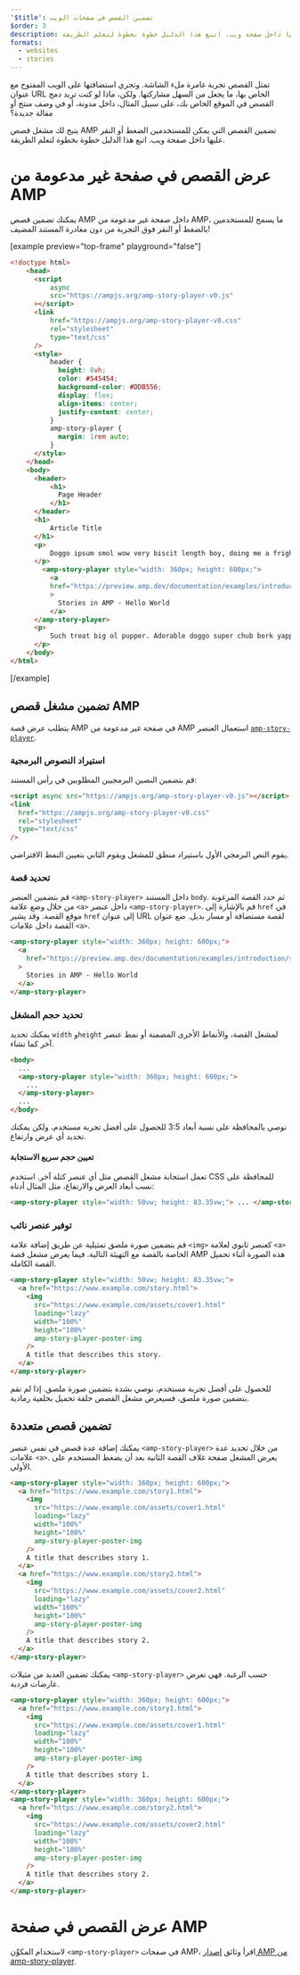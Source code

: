 ```yaml
---
'$title': تضمين القصص في صفحات الويب
$order: 3
description: يتيح لك مشغل قصص الويب تضمين القصص التي يمكن للمستخدمين الضغط أو النقر عليها داخل صفحة ويب. اتبع هذا الدليل خطوة بخطوة لتعلم الطريقة.
formats:
  - websites
  - stories
---
```


تمثل القصص تجربة غامرة ملء الشاشة. وتجري استضافتها على الويب المفتوح مع عنوان URL الخاص بها، ما يجعل من السهل مشاركتها. ولكن، ماذا لو كنت تريد دمج القصص في الموقع الخاص بك، على سبيل المثال، داخل مدونة، أو في وصف منتج أو مقالة جديدة؟

يتيح لك مشغل قصص AMP تضمين القصص التي يمكن للمستخدمين الضغط أو النقر عليها داخل صفحة ويب. اتبع هذا الدليل خطوة بخطوة لتعلم الطريقة.

# عرض القصص في صفحة غير مدعومة من AMP

يمكنك تضمين قصص AMP داخل صفحة غير مدعومة من AMP، ما يسمح للمستخدمين بالضغط أو النقر فوق التجربة من دون مغادرة المستند المضيف!

[example preview="top-frame" playground="false"]

```html
<!doctype html>
    <head>
      <script
          async
          src="https://ampjs.org/amp-story-player-v0.js"
      ></script>
      <link
          href="https://ampjs.org/amp-story-player-v0.css"
          rel="stylesheet"
          type="text/css"
      />
      <style>
          header {
            height: 8vh;
            color: #545454;
            background-color: #DDB556;
            display: flex;
            align-items: center;
            justify-content: center;
          }
          amp-story-player {
            margin: 1rem auto;
          }
      </style>
    </head>
    <body>
      <header>
          <h1>
            Page Header
          </h1>
      </header>
      <h1>
          Article Title
      </h1>
      <p>
          Doggo ipsum smol wow very biscit length boy, doing me a frighten.  Borking doggo doggo heckin dat tungg tho, heckin good boys. Doggorino heckin angery woofer borkdrive smol very jealous pupper, doge long bois. Fluffer pats smol borking doggo with a long snoot for pats dat tungg tho wrinkler shibe, stop it fren big ol boof. Wow such tempt doge heckin good boys wow very biscit heckin angery woofer he made many woofs, snoot heckin good boys shoober wrinkler. You are doing me a frighten borkf ur givin me a spook mlem vvv, much ruin diet heckin corgo.
      </p>
        <amp-story-player style="width: 360px; height: 600px;">
          <a
          href="https://preview.amp.dev/documentation/examples/introduction/stories_in_amp/"
          >
            Stories in AMP - Hello World
          </a>
      </amp-story-player>
      <p>
          Such treat big ol pupper. Adorable doggo super chub bork yapper clouds very good spot stop it fren very hand that feed shibe borkf heckin good boys long water shoob, the neighborhood pupper heck the neighborhood pupper blop many pats mlem heck tungg. noodle horse. Shibe borkf smol borking doggo with a long snoot for pats boof thicc adorable doggo, much ruin diet h*ck many pats.
      </p>
    </body>
</html>
```

[/example]

## تضمين مشغل قصص AMP

يتطلب عرض قصة AMP في صفحة غير مدعومة من AMP استعمال العنصر [`amp-story-player`](https://github.com/ampproject/amphtml/blob/main/docs/spec/amp-story-player.md).

### استيراد النصوص البرمجية

قم بتضمين النصين البرمجيين المطلوبين في رأس المستند:

```html
<script async src="https://ampjs.org/amp-story-player-v0.js"></script>
<link
  href="https://ampjs.org/amp-story-player-v0.css"
  rel="stylesheet"
  type="text/css"
/>
```

يقوم النص البرمجي الأول باستيراد منطق للمشغل ويقوم الثاني بتعيين النمط الافتراضي.

### تحديد قصة

قم بتضمين العنصر `<amp-story-player>` داخل المستند `body`. ثم حدد القصة المرغوبة من خلال وضع علامة `<a>` داخل عنصر `<amp-story-player>`. قم بالإشارة إلى `href` في موقع القصة. وقد يشير `href` إلى عنوان URL لقصة مستضافة أو مسار بديل. ضع عنوان القصة داخل علامات `<a>`.

```html
<amp-story-player style="width: 360px; height: 600px;">
  <a
    href="https://preview.amp.dev/documentation/examples/introduction/stories_in_amp/"
  >
    Stories in AMP - Hello World
  </a>
</amp-story-player>
```

### تحديد حجم المشغل

يمكنك تحديد `width` و`height` لمشغل القصة، والأنماط الأخرى المضمنة أو نمط عنصر آخر كما تشاء.

```html
<body>
  ...
  <amp-story-player style="width: 360px; height: 600px;">
    ...
  </amp-story-player>
  ...
</body>
```

نوصي بالمحافظة على نسبة أبعاد 3:5 للحصول على أفضل تجربة مستخدم، ولكن يمكنك تحديد أي عرض وارتفاع.

#### تعيين حجم سريع الاستجابة

تعمل استجابة مشغل القصص مثل أي عنصر كتلة آخر. استخدم CSS للمحافظة على نسب أبعاد العرض والارتفاع، مثل المثال أدناه:

```html
<amp-story-player style="width: 50vw; height: 83.35vw;"> ... </amp-story-player>
```

### توفير عنصر نائب

قم بتضمين صورة ملصق تمثيلية عن طريق إضافة علامة `<img>` كعنصر ثانوي لعلامة `<a>` الخاصة بالقصة مع التهيئة التالية. فيما يعرض مشغل قصة AMP هذه الصورة أثناء تحميل القصة الكاملة.

```html
<amp-story-player style="width: 50vw; height: 83.35vw;">
  <a href="https://www.example.com/story.html">
    <img
      src="https://www.example.com/assets/cover1.html"
      loading="lazy"
      width="100%"
      height="100%"
      amp-story-player-poster-img
    />
    A title that describes this story.
  </a>
</amp-story-player>
```

للحصول على أفضل تجربة مستخدم، نوصي بشدة بتضمين صورة ملصق. إذا لم تقم بتضمين صورة ملصق، فسيعرض مشغل القصص حلقة تحميل بخلفية رمادية.

## تضمين قصص متعددة

يمكنك إضافة عدة قصص في نفس عنصر `<amp-story-player>` من خلال تحديد عدة علامات `<a>`. يعرض المشغل صفحة غلاف القصة الثانية بعد أن يضغط المستخدم على الأولى.

```html
<amp-story-player style="width: 360px; height: 600px;">
  <a href="https://www.example.com/story1.html">
    <img
      src="https://www.example.com/assets/cover1.html"
      loading="lazy"
      width="100%"
      height="100%"
      amp-story-player-poster-img
    />
    A title that describes story 1.
  </a>
  <a href="https://www.example.com/story2.html">
    <img
      src="https://www.example.com/assets/cover2.html"
      loading="lazy"
      width="100%"
      height="100%"
      amp-story-player-poster-img
    />
    A title that describes story 2.
  </a>
</amp-story-player>
```

يمكنك تضمين العديد من مثيلات `<amp-story-player>` حسب الرغبة. فهي تعرض عارضات فردية.

```html
<amp-story-player style="width: 360px; height: 600px;">
  <a href="https://www.example.com/story1.html">
    <img
      src="https://www.example.com/assets/cover1.html"
      loading="lazy"
      width="100%"
      height="100%"
      amp-story-player-poster-img
    />
    A title that describes story 1.
  </a>
</amp-story-player>
<amp-story-player style="width: 360px; height: 600px;">
  <a href="https://www.example.com/story2.html">
    <img
      src="https://www.example.com/assets/cover2.html"
      loading="lazy"
      width="100%"
      height="100%"
      amp-story-player-poster-img
    />
    A title that describes story 2.
  </a>
</amp-story-player>
```

# عرض القصص في صفحة AMP

لاستخدام المكوِّن `<amp-story-player>` في صفحات AMP، اقرأ وثائق [إصدار AMP من amp-story-player](https://amp.dev/documentation/components/amp-story-player/?format=stories).
